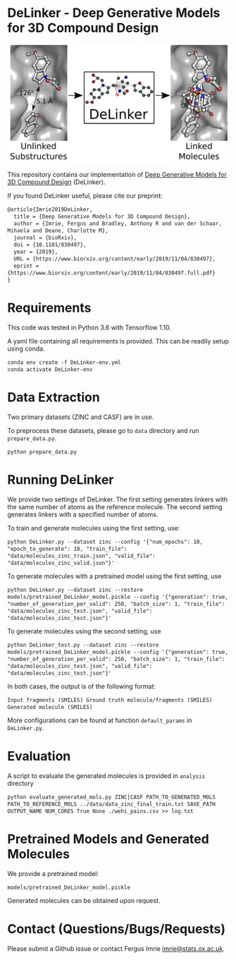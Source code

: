 # DeLinker - Deep Generative Models for 3D Compound Design

![](DeLinker.png)

This repository contains our implementation of [Deep Generative Models for 3D Compound Design](https://www.biorxiv.org/content/10.1101/830497v1) (DeLinker). 

If you found DeLinker useful, please cite our preprint:

```
@article{Imrie2019DeLinker,
  title = {Deep Generative Models for 3D Compound Design},
  author = {Imrie, Fergus and Bradley, Anthony R and van der Schaar, Mihaela and Deane, Charlotte M},
  journal = {bioRxiv},
  doi = {10.1101/830497},
  year = {2019},
  URL = {https://www.biorxiv.org/content/early/2019/11/04/830497},
  eprint = {https://www.biorxiv.org/content/early/2019/11/04/830497.full.pdf}
}
```

# Requirements

This code was tested in Python 3.6 with Tensorflow 1.10. 

A yaml file containing all requirements is provided. This can be readily setup using conda.

```
conda env create -f DeLinker-env.yml
conda activate DeLinker-env
```

# Data Extraction

Two primary datasets (ZINC and CASF) are in use.

To preprocess these datasets, please go to `data` directory and run `prepare_data.py`.

```
python prepare_data.py
```

# Running DeLinker

We provide two settings of DeLinker. The first setting generates linkers with the same number of atoms as the reference molecule. The second setting generates linkers with a specified number of atoms. 

To train and generate molecules using the first setting, use:

```
python DeLinker.py --dataset zinc --config '{"num_epochs": 10, "epoch_to_generate": 10, "train_file": "data/molecules_zinc_train.json", "valid_file": "data/molecules_zinc_valid.json"}'
```

To generate molecules with a pretrained model using the first setting, use

```
python DeLinker.py --dataset zinc --restore models/pretrained_DeLinker_model.pickle --config '{"generation": true, "number_of_generation_per_valid": 250, "batch_size": 1, "train_file": "data/molecules_zinc_test.json", "valid_file": "data/molecules_zinc_test.json"}'
```

To generate molecules using the second setting, use

```
python DeLinker_test.py --dataset zinc --restore models/pretrained_DeLinker_model.pickle --config '{"generation": true, "number_of_generation_per_valid": 250, "batch_size": 1, "train_file": "data/molecules_zinc_test.json", "valid_file": "data/molecules_zinc_test.json"}'
```

In both cases, the output is of the following format:

```
Input fragments (SMILES) Ground truth molecule/fragments (SMILES) Generated molecule (SMILES)
```

More configurations can be found at function `default_params` in `DeLinker.py`.

# Evaluation

A script to evaluate the generated molecules is provided in `analysis` directory

```
python evaluate_generated_mols.py ZINC|CASF PATH_TO_GENERATED_MOLS PATH_TO_REFERENCE_MOLS ../data/data_zinc_final_train.txt SAVE_PATH OUTPUT_NAME NUM_CORES True None ./wehi_pains.csv >> log.txt
```

# Pretrained Models and Generated Molecules

We provide a pretrained model:

```
models/pretrained_DeLinker_model.pickle
```

Generated molecules can be obtained upon request.

# Contact (Questions/Bugs/Requests)

Please submit a Github issue or contact Fergus Imrie [imrie@stats.ox.ac.uk](mailto:imrie@stats.ox.ac.uk).

